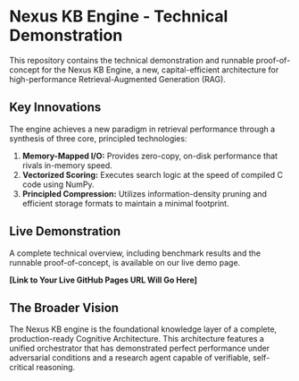 # Nexus KB Engine - Technical Demonstration

This repository contains the technical demonstration and runnable proof-of-concept for the Nexus KB Engine, a new, capital-efficient architecture for high-performance Retrieval-Augmented Generation (RAG).

## Key Innovations

The engine achieves a new paradigm in retrieval performance through a synthesis of three core, principled technologies:

1.  **Memory-Mapped I/O:** Provides zero-copy, on-disk performance that rivals in-memory speed.
2.  **Vectorized Scoring:** Executes search logic at the speed of compiled C code using NumPy.
3.  **Principled Compression:** Utilizes information-density pruning and efficient storage formats to maintain a minimal footprint.

## Live Demonstration

A complete technical overview, including benchmark results and the runnable proof-of-concept, is available on our live demo page.

**[Link to Your Live GitHub Pages URL Will Go Here]**

## The Broader Vision

The Nexus KB engine is the foundational knowledge layer of a complete, production-ready Cognitive Architecture. This architecture features a unified orchestrator that has demonstrated perfect performance under adversarial conditions and a research agent capable of verifiable, self-critical reasoning.

